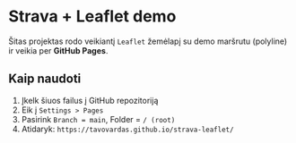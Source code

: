# Strava + Leaflet demo

Šitas projektas rodo veikiantį `Leaflet` žemėlapį su demo maršrutu (polyline) ir veikia per **GitHub Pages**.

## Kaip naudoti

1. Įkelk šiuos failus į GitHub repozitoriją
2. Eik į `Settings > Pages`
3. Pasirink `Branch = main`, Folder = `/ (root)`
4. Atidaryk: `https://tavovardas.github.io/strava-leaflet/`
